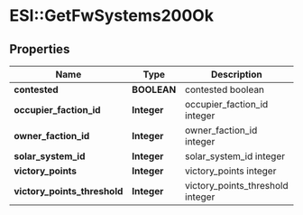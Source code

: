 # ESI::GetFwSystems200Ok

## Properties
Name | Type | Description | Notes
------------ | ------------- | ------------- | -------------
**contested** | **BOOLEAN** | contested boolean | 
**occupier_faction_id** | **Integer** | occupier_faction_id integer | 
**owner_faction_id** | **Integer** | owner_faction_id integer | 
**solar_system_id** | **Integer** | solar_system_id integer | 
**victory_points** | **Integer** | victory_points integer | 
**victory_points_threshold** | **Integer** | victory_points_threshold integer | 


